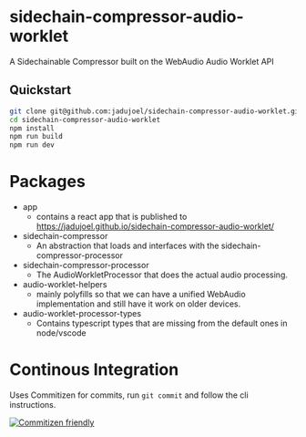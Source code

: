 # sidechain-compressor-audio-worklet
A Sidechainable Compressor built on the WebAudio Audio Worklet API

## Quickstart
```bash
git clone git@github.com:jadujoel/sidechain-compressor-audio-worklet.git
cd sidechain-compressor-audio-worklet
npm install
npm run build
npm run dev
```

# Packages
- app
    - contains a react app that is published to https://jadujoel.github.io/sidechain-compressor-audio-worklet/
- sidechain-compressor
    - An abstraction that loads and interfaces with the sidechain-compressor-processor
- sidechain-compressor-processor
    - The AudioWorkletProcessor that does the actual audio processing.
- audio-worklet-helpers
    - mainly polyfills so that we can have a unified WebAudio implementation and still have it work on older devices.
- audio-worklet-processor-types
    - Contains typescript types that are missing from the default ones in node/vscode

# Continous Integration
Uses Commitizen for commits, run `git commit` and follow the cli instructions.


[![Commitizen friendly](https://img.shields.io/badge/commitizen-friendly-brightgreen.svg)](http://commitizen.github.io/cz-cli/)
